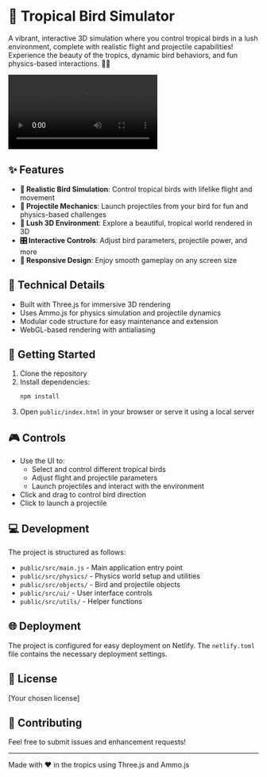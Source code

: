 # 🦜 Tropical Bird Simulator

A vibrant, interactive 3D simulation where you control tropical birds in a lush environment, complete with realistic flight and projectile capabilities! Experience the beauty of the tropics, dynamic bird behaviors, and fun physics-based interactions. 🌴🌺

![tropbirds](/media/tropbirds.webm)

## ✨ Features

- **🦜 Realistic Bird Simulation**: Control tropical birds with lifelike flight and movement
- **🎯 Projectile Mechanics**: Launch projectiles from your bird for fun and physics-based challenges
- **🌴 Lush 3D Environment**: Explore a beautiful, tropical world rendered in 3D
- **🎛️ Interactive Controls**: Adjust bird parameters, projectile power, and more
- **📱 Responsive Design**: Enjoy smooth gameplay on any screen size

## 🔧 Technical Details

- Built with Three.js for immersive 3D rendering
- Uses Ammo.js for physics simulation and projectile dynamics
- Modular code structure for easy maintenance and extension
- WebGL-based rendering with antialiasing

## 🚀 Getting Started

1. Clone the repository
2. Install dependencies:
   ```bash
   npm install
   ```
3. Open `public/index.html` in your browser or serve it using a local server

## 🎮 Controls

- Use the UI to:
  - Select and control different tropical birds
  - Adjust flight and projectile parameters
  - Launch projectiles and interact with the environment
- Click and drag to control bird direction
- Click to launch a projectile

## 💻 Development

The project is structured as follows:
- `public/src/main.js` - Main application entry point
- `public/src/physics/` - Physics world setup and utilities
- `public/src/objects/` - Bird and projectile objects
- `public/src/ui/` - User interface controls
- `public/src/utils/` - Helper functions

## 🌐 Deployment

The project is configured for easy deployment on Netlify. The `netlify.toml` file contains the necessary deployment settings.

## 📄 License

[Your chosen license]

## 🤝 Contributing

Feel free to submit issues and enhancement requests!

---
Made with ❤️ in the tropics using Three.js and Ammo.js 
